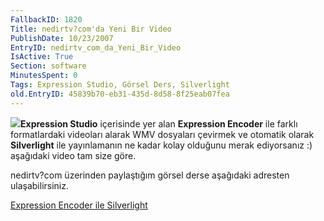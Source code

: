 ```yaml
---
FallbackID: 1820
Title: nedirtv?com'da Yeni Bir Video
PublishDate: 10/23/2007
EntryID: nedirtv_com_da_Yeni_Bir_Video
IsActive: True
Section: software
MinutesSpent: 0
Tags: Expression Studio, Görsel Ders, Silverlight
old.EntryID: 45839b70-eb31-435d-8d58-8f25eab07fea
---
```

![](http://cdn.daron.yondem.com/assets/1820/nedirtv_logo.png)**Expression
Studio** içerisinde yer alan **Expression Encoder** ile farklı
formatlardaki videoları alarak WMV dosyaları çevirmek ve otomatik olarak
**Silverlight** ile yayınlamanın ne kadar kolay olduğunu merak
ediyorsanız :) aşağıdaki video tam size göre.

nedirtv?com üzerinden paylaştığım görsel derse aşağıdaki adresten
ulaşabilirsiniz.

[Expression Encoder ile
Silverlight](http://www.nedirtv.com/VideoDetay.aspx?VideoID=70)


